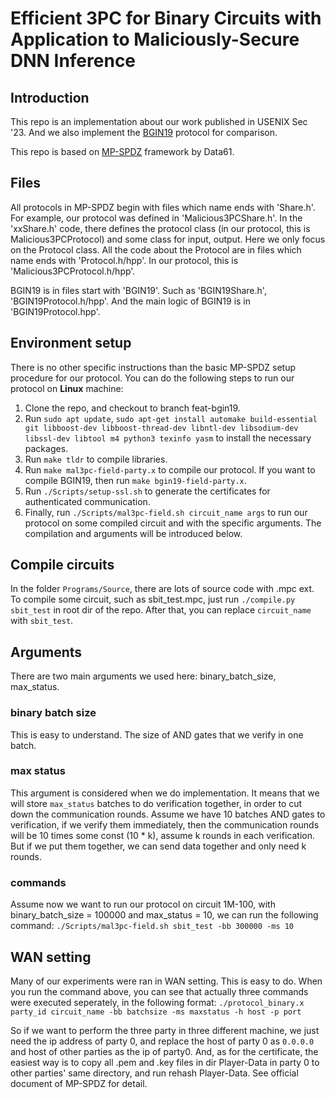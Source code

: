 # Efficient 3PC for Binary Circuits with Application to Maliciously-Secure DNN Inference

## Introduction

This repo is an implementation about our work published in USENIX Sec '23. And we also implement the [BGIN19](https://eprint.iacr.org/2019/1390) protocol for comparison.

This repo is based on [MP-SPDZ](https://github.com/data61/MP-SPDZ) framework by Data61. 

## Files

All protocols in MP-SPDZ begin with files which name ends with 'Share.h'. For example, our protocol was defined in 'Malicious3PCShare.h'. 
In the 'xxShare.h' code, there defines the protocol class (in our protocol, this is Malicious3PCProtocol) and some class for input, output. Here we only focus on the Protocol class.
All the code about the Protocol are in files which name ends with 'Protocol.h/hpp'. In our protocol, this is 'Malicious3PCProtocol.h/hpp'.

BGIN19 is in files start with 'BGIN19'. Such as 'BGIN19Share.h', 'BGIN19Protocol.h/hpp'. And the main logic of BGIN19 is in 'BGIN19Protocol.hpp'.

## Environment setup

There is no other specific instructions than the basic MP-SPDZ setup procedure for our protocol. You can do the following steps to run our protocol on **Linux** machine:

1. Clone the repo, and checkout to branch feat-bgin19.
2. Run `sudo apt update`, `sudo apt-get install automake build-essential git libboost-dev libboost-thread-dev libntl-dev libsodium-dev libssl-dev libtool m4 python3 texinfo yasm` to install the necessary packages.
3. Run `make tldr` to compile libraries.
4. Run `make mal3pc-field-party.x` to compile our protocol. If you want to compile BGIN19, then run `make bgin19-field-party.x`.
5. Run `./Scripts/setup-ssl.sh` to generate the certificates for authenticated communication.
6. Finally, run `./Scripts/mal3pc-field.sh circuit_name args` to run our protocol on some compiled circuit and with the specific arguments. The compilation and arguments will be introduced below.

## Compile circuits

In the folder `Programs/Source`, there are lots of source code with .mpc ext. To compile some circuit, such as sbit_test.mpc, just run `./compile.py sbit_test` in root dir of the repo. After that, you can replace `circuit_name` with `sbit_test`.

## Arguments

There are two main arguments we used here: binary_batch_size, max_status.

### binary batch size

This is easy to understand. The size of AND gates that we verify in one batch.

### max status

This argument is considered when we do implementation. It means that we will store `max_status` batches to do verification together, in order to cut down the communication rounds.
Assume we have 10 batches AND gates to verification, if we verify them immediately, then the communication rounds will be 10 times some const (10 * k), assume k rounds in each verification. But if we put them together, we can send data together and only need k rounds.

### commands

Assume now we want to run our protocol on circuit 1M-100, with binary_batch_size = 100000 and max_status = 10, we can run the following command:
`./Scripts/mal3pc-field.sh sbit_test -bb 300000 -ms 10`

## WAN setting

Many of our experiments were ran in WAN setting. This is easy to do. When you run the command above, you can see that actually three commands were executed seperately, in the following format:
`./protocol_binary.x party_id circuit_name -bb batchsize -ms maxstatus -h host -p port`

So if we want to perform the three party in three different machine, we just need the ip address of party 0, and replace the host of party 0 as `0.0.0.0` and host of other parties as the ip of party0.
And, as for the certificate, the easiest way is to copy all .pem and .key files in dir Player-Data in party 0 to other parties' same directory, and run rehash Player-Data. See official document of MP-SPDZ for detail.